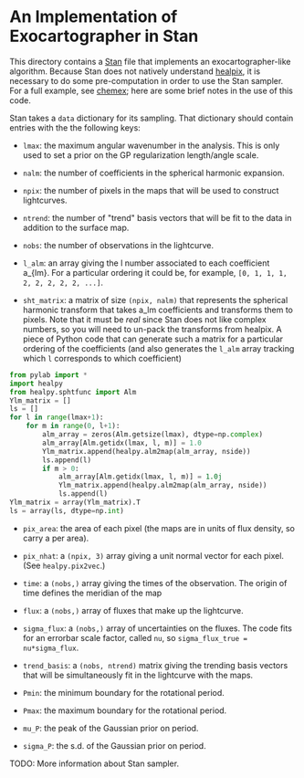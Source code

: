 # An Implementation of Exocartographer in Stan

This directory contains a [Stan](http://mc-stan.org) file that implements an
exocartographer-like algorithm.  Because Stan does not natively understand
[healpix](https://healpix.jpl.nasa.gov/), it is necessary to do some
pre-computation in order to use the Stan sampler.  For a full example, see
[chemex](https://github.com/benjaminpope/chemex); here are some brief notes in
the use of this code.

Stan takes a ``data`` dictionary for its sampling.  That dictionary should
contain entries with the the following keys:

* ``lmax``: the maximum angular wavenumber in the analysis.  This is only used
 to set a prior on the GP regularization length/angle scale.

* ``nalm``: the number of coefficients in the spherical harmonic expansion.

* ``npix``: the number of pixels in the maps that will be used to construct
   lightcurves.

* ``ntrend``: the number of "trend" basis vectors that will be fit to the data
   in addition to the surface map.

* ``nobs``: the number of observations in the lightcurve.

* ``l_alm``: an array giving the l number associated to each coefficient
   a_{lm}.  For a particular ordering it could be, for example, ``[0, 1, 1, 1,
   2, 2, 2, 2, 2, ...]``.

* ``sht_matrix``: a matrix of size ``(npix, nalm)`` that represents the
 spherical harmonic transform that takes a_lm coefficients and transforms them
 to pixels.  Note that it must be *real* since Stan does not like complex
 numbers, so you will need to un-pack the transforms from healpix.  A piece of
 Python code that can generate such a matrix for a particular ordering of the
 coefficients (and also generates the ``l_alm`` array tracking which ``l``
 corresponds to which coefficient)
```python
from pylab import *
import healpy
from healpy.sphtfunc import Alm
Ylm_matrix = []
ls = []
for l in range(lmax+1):
    for m in range(0, l+1):
        alm_array = zeros(Alm.getsize(lmax), dtype=np.complex)
        alm_array[Alm.getidx(lmax, l, m)] = 1.0
        Ylm_matrix.append(healpy.alm2map(alm_array, nside))
        ls.append(l)
        if m > 0:
            alm_array[Alm.getidx(lmax, l, m)] = 1.0j
            Ylm_matrix.append(healpy.alm2map(alm_array, nside))
            ls.append(l)
Ylm_matrix = array(Ylm_matrix).T
ls = array(ls, dtype=np.int)
```

* ``pix_area``: the area of each pixel (the maps are in units of flux density,
 so carry a per area).

* ``pix_nhat``: a ``(npix, 3)`` array giving a unit normal vector for each
 pixel.  (See ``healpy.pix2vec``.)

* ``time``: a ``(nobs,)`` array giving the times of the observation.  The origin
  of time defines the meridian of the map

* ``flux``: a ``(nobs,)`` array of fluxes that make up the lightcurve.

* ``sigma_flux``: a ``(nobs,)`` array of uncertainties on the fluxes.  The code
 fits for an errorbar scale factor, called ``nu``, so ``sigma_flux_true =
 nu*sigma_flux``.

* ``trend_basis``: a ``(nobs, ntrend)`` matrix giving the trending basis vectors
 that will be simultaneously fit in the lightcurve with the maps.

* ``Pmin``: the minimum boundary for the rotational period.

* ``Pmax``: the maximum boundary for the rotational period.

* ``mu_P``: the peak of the Gaussian prior on period.

* ``sigma_P``: the s.d. of the Gaussian prior on period.

TODO: More information about Stan sampler.
